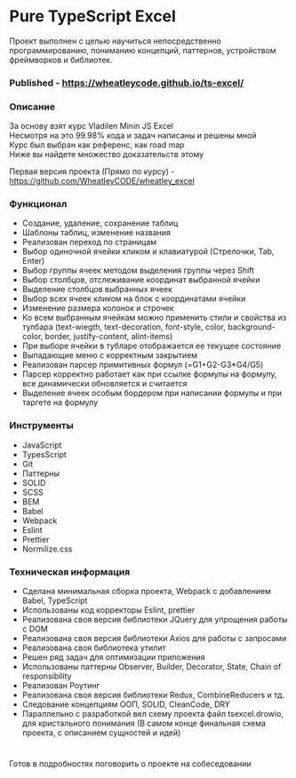 # Pure TypeScript Excel

Проект выполнен c целью научиться непосредственно программированию, пониманию концепций, паттернов, устройством фреймворков и библиотек.

### Published - https://wheatleycode.github.io/ts-excel/

### Описание

За основу взят курс Vladilen Minin JS Excel <br />
Несмотря на это 99.98% кода и задач написаны и решены мной <br />
Курс был выбран как референс, как road map <br />
Ниже вы найдете множество доказательств этому <br />

Первая версия проекта (Прямо по курсу) - https://github.com/WheatleyCODE/wheatley_excel

### Функционал

- Создание, удаление, сохранение таблиц
- Шаблоны таблиц, изменение названия
- Реализован переход по страницам
- Выбор одиночной ячейки кликом и клавиатурой (Стрелочки, Tab, Enter)
- Выбор группы ячеек методом выделения группы через Shift
- Выбор столбцов, отслеживание координат выбранной ячейки
- Выделение столбцов выбранных ячеек
- Выбор всех ячеек кликом на блок с координатами ячейки
- Изменение размера колонок и строчек
- Ко всем выбранным ячейкам можно применить стили и свойства из тулбара
(text-wiegth, text-decoration, font-style, color, background-color, border, justify-content, alint-items)
- При выборе ячейки в тубларе отображается ее текущее состояние
- Выпадающие меню с корректным закрытием
- Реализован парсер примитивных формул (=G1+G2-G3\*G4/G5)
- Парсер корректно работает как при ссылке формулы на формулу, все динамически обновляется и считается
- Выделение ячеек особым бордером при написании формулы и при таргете на формулу

### Инструменты

- JavaScript
- TypesScript
- Git
- Паттерны
- SOLID
- SCSS
- BEM
- Babel
- Webpack
- Eslint
- Prettier
- Normilize.css

### Техническая информация

- Сделана минимальная сборка проекта, Webpack с добавлением Babel, TypeScript
- Использованы код корректоры Eslint, prettier
- Реализована своя версия библиотеки JQuery для упрощения работы с DOM
- Реализована своя версия библиотеки Axios для работы с запросами
- Реализована своя библиотека утилит
- Решен ряд задач для оптимизации приложения
- Использованы паттерны Observer, Builder, Decorator, State, Сhain of responsibility
- Реализован Роутинг
- Реализована своя версия библиотеки Redux, CombineReducers и тд.
- Следование концепциям ООП, SOLID, CleanCode, DRY
- Параллельно с разработкой вел схему проекта файл tsexcel.drowio, для кристального понимания
(В самом конце финальная схема проекта, с описанием сущностей и идей)

#

Готов в подробностях поговорить о проекте на собеседовании
